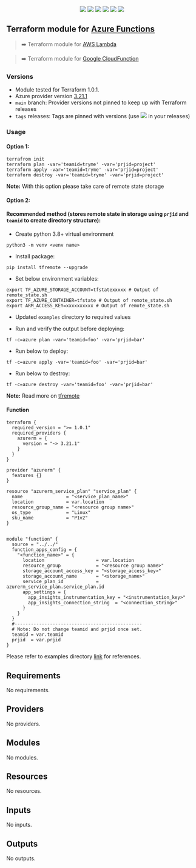 <p align="center">
    <a href="https://github.com/tomarv2/terraform-azure-functions/actions/workflows/pre-commit.yml" alt="Pre Commit">
        <img src="https://github.com/tomarv2/terraform-azure-functions/actions/workflows/pre-commit.yml/badge.svg?branch=main" /></a>
    <a href="https://www.apache.org/licenses/LICENSE-2.0" alt="license">
        <img src="https://img.shields.io/github/license/tomarv2/terraform-azure-functions" /></a>
    <a href="https://github.com/tomarv2/terraform-azure-functions/tags" alt="GitHub tag">
        <img src="https://img.shields.io/github/v/tag/tomarv2/terraform-azure-functions" /></a>
    <a href="https://github.com/tomarv2/terraform-azure-functions/pulse" alt="Activity">
        <img src="https://img.shields.io/github/commit-activity/m/tomarv2/terraform-azure-functions" /></a>
    <a href="https://stackoverflow.com/users/6679867/tomarv2" alt="Stack Exchange reputation">
        <img src="https://img.shields.io/stackexchange/stackoverflow/r/6679867"></a>
    <a href="https://twitter.com/intent/follow?screen_name=varuntomar2019" alt="follow on Twitter">
        <img src="https://img.shields.io/twitter/follow/varuntomar2019?style=social&logo=twitter"></a>
</p>

## Terraform module for [Azure Functions](https://registry.terraform.io/modules/tomarv2/functions/azure/latest)

> :arrow_right:  Terraform module for [AWS Lambda](https://registry.terraform.io/modules/tomarv2/lambda/aws/latest)

> :arrow_right:  Terraform module for [Google CloudFunction](https://registry.terraform.io/modules/tomarv2/cloudfunction/google/latest)


### Versions

- Module tested for Terraform 1.0.1.
- Azure provider version [3.21.1](https://registry.terraform.io/providers/hashicorp/azurerm/latest)
- `main` branch: Provider versions not pinned to keep up with Terraform releases
- `tags` releases: Tags are pinned with versions (use <a href="https://github.com/tomarv2/terraform-azure-functions/tags" alt="GitHub tag">
        <img src="https://img.shields.io/github/v/tag/tomarv2/terraform-azure-functions" /></a> in your releases)

### Usage

#### Option 1:

```
terrafrom init
terraform plan -var='teamid=tryme' -var='prjid=project'
terraform apply -var='teamid=tryme' -var='prjid=project'
terraform destroy -var='teamid=tryme' -var='prjid=project'
```
**Note:** With this option please take care of remote state storage

#### Option 2:

#### Recommended method (stores remote state in storage using `prjid` and `teamid` to create directory structure):

- Create python 3.8+ virtual environment
```
python3 -m venv <venv name>
```

- Install package:
```
pip install tfremote --upgrade
```

- Set below environment variables:
```
export TF_AZURE_STORAGE_ACCOUNT=tfstatexxxxx # Output of remote_state.sh
export TF_AZURE_CONTAINER=tfstate # Output of remote_state.sh
export ARM_ACCESS_KEY=xxxxxxxxxx # Output of remote_state.sh
```

- Updated `examples` directory to required values

- Run and verify the output before deploying:
```
tf -c=azure plan -var='teamid=foo' -var='prjid=bar'
```

- Run below to deploy:
```
tf -c=azure apply -var='teamid=foo' -var='prjid=bar'
```

- Run below to destroy:
```
tf -c=azure destroy -var='teamid=foo' -var='prjid=bar'
```
**Note:** Read more on [tfremote](https://github.com/tomarv2/tfremote)
#### Function

```
terraform {
  required_version = ">= 1.0.1"
  required_providers {
    azurerm = {
      version = "~> 3.21.1"
    }
  }
}

provider "azurerm" {
  features {}
}

resource "azurerm_service_plan" "service_plan" {
  name                = "<service_plan_name>"
  location            = var.location
  resource_group_name = "<resource group name>"
  os_type             = "Linux"
  sku_name            = "P1v2"
}


module "function" {
  source = "../../"
  function_apps_config = {
    "<function_name>" = {
      location                   = var.location
      resource_group             = "<resource group name>"
      storage_account_access_key = "<storage_access_key>"
      storage_account_name       = "<storage_name>"
      service_plan_id            = azurerm_service_plan.service_plan.id
      app_settings = {
        app_insights_instrumentation_key = "<instrumentation_key>"
        app_insights_connection_string  = "<connection_string>"
      }
    }
  }
  #-----------------------------------------------
  # Note: Do not change teamid and prjid once set.
  teamid = var.teamid
  prjid  = var.prjid
}

```

Please refer to examples directory [link](examples) for references.

<!-- BEGIN_TF_DOCS -->
## Requirements

No requirements.

## Providers

No providers.

## Modules

No modules.

## Resources

No resources.

## Inputs

No inputs.

## Outputs

No outputs.
<!-- END_TF_DOCS -->
